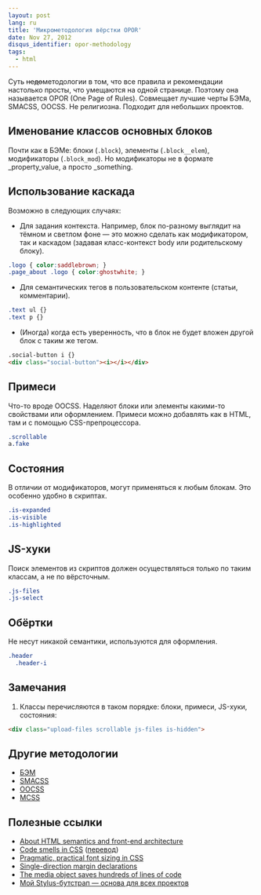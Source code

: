 ```yaml
---
layout: post
lang: ru
title: 'Микрометодология вёрстки OPOR'
date: Nov 27, 2012
disqus_identifier: opor-methodology
tags:
  - html
---
```


Суть <del>недо</del>методологии в том, что все правила и рекомендации настолько просты, что умещаются на одной странице. Поэтому она называется OPOR (One Page of Rules). Совмещает лучшие черты БЭМа, SMACSS, OOCSS. Не религиозна. Подходит для небольших проектов.

## Именование классов основных блоков

Почти как в БЭМе: блоки (`.block`), элементы (`.block__elem`), модификаторы (`.block_mod`). Но модификаторы не в формате _property_value, а просто _something.

## Использование каскада

Возможно в следующих случаях:

* Для задания контекста. Например, блок по-разному выглядит на тёмном и светлом фоне — это можно сделать как модификатором, так и каскадом (задавая класс-контекст body или родительскому блоку).

```css
.logo { color:saddlebrown; }
.page_about .logo { color:ghostwhite; }
```

* Для семантических тегов в пользовательском контенте (статьи, комментарии).

```css
.text ul {}
.text p {}
```

* (Иногда) когда есть уверенность, что в блок не будет вложен другой блок с таким же тегом.

```html
.social-button i {}
<div class="social-button"><i></i></div>
```

## Примеси

Что-то вроде OOCSS. Наделяют блоки или элементы какими-то свойствами или оформлением. Примеси можно добавлять как в HTML, там и с помощью CSS-препроцессора.

```css
.scrollable
a.fake
```

## Состояния

В отличии от модификаторов, могут применяться к любым блокам. Это особенно удобно в скриптах.

```css
.is-expanded
.is-visible
.is-highlighted
```

## JS-хуки

Поиск элементов из скриптов должен осуществляться только по таким классам, а не по вёрсточным.

```css
.js-files
.js-select
```

## Обёртки

Не несут никакой семантики, используются для оформления.

```css
.header
  .header-i
```

## Замечания

1. Классы перечисляются в таком порядке: блоки, примеси, JS-хуки, состояния:

```html
<div class="upload-files scrollable js-files is-hidden">
```

## Другие методологии

* [БЭМ](http://ru.bem.info/)
* [SMACSS](http://smacss.com/)
* [OOCSS](http://coding.smashingmagazine.com/2011/12/12/an-introduction-to-object-oriented-css-oocss/)
* [MCSS](https://github.com/operatino/MCSS)

## Полезные ссылки

* [About HTML semantics and front-end architecture](http://nicolasgallagher.com/about-html-semantics-front-end-architecture/)
* [Code smells in CSS](http://csswizardry.com/2012/11/code-smells-in-css/) ([перевод](http://www.beskrovnyy.com/verstka/kogda-css-kod-s-dushkom/))
* [Pragmatic, practical font sizing in CSS](http://csswizardry.com/2012/02/pragmatic-practical-font-sizing-in-css/)
* [Single-direction margin declarations](http://csswizardry.com/2012/06/single-direction-margin-declarations/)
* [The media object saves hundreds of lines of code](http://www.stubbornella.org/content/2010/06/25/the-media-object-saves-hundreds-of-lines-of-code/)
* [Мой Stylus-бутстрап — основа для всех проектов](https://github.com/sapegin/tamia)
